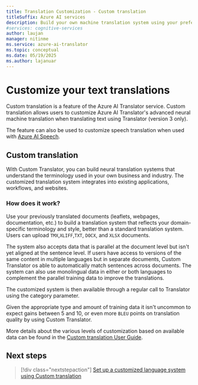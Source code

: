 ```yaml
---
title: Translation Customization - Custom translation
titleSuffix: Azure AI services
description: Build your own machine translation system using your preferred terminology and style.
#services: cognitive-services
author: laujan
manager: nitinme
ms.service: azure-ai-translator
ms.topic: conceptual
ms.date: 05/19/2025
ms.author: lajanuar
---
```


# Customize your text translations

Custom translation is a feature of the Azure AI Translator service. Custom translation allows users to customize Azure AI Translator's advanced neural machine translation when translating text using Translator (version 3 only).

The feature can also be used to customize speech translation when used with [Azure AI Speech](../../../../speech-service/index.yml).

## Custom translation

With Custom Translator, you can build neural translation systems that understand the terminology used in your own business and industry. The customized translation system integrates into existing applications, workflows, and websites.

### How does it work?

Use your previously translated documents (leaflets, webpages, documentation, etc.) to build a translation system that reflects your domain-specific terminology and style, better than a standard translation system. Users can upload `TMX`,`XLIFF`,`TXT`, `DOCX`, and `XLSX` documents.  

The system also accepts data that is parallel at the document level but isn't yet aligned at the sentence level. If users have access to versions of the same content in multiple languages but in separate documents, Custom Translator os able to automatically match sentences across documents. The system can also use monolingual data in either or both languages to complement the parallel training data to improve the translations.

The customized system is then available through a regular call to Translator using the category parameter.

Given the appropriate type and amount of training data it isn't uncommon to expect gains between 5 and 10, or even more `BLEU` points on translation quality by using Custom Translator.

More details about the various levels of customization based on available data can be found in the [Custom translation User Guide](../overview.md).

## Next steps

> [!div class="nextstepaction"]
> [Set up a customized language system using Custom translation](../overview.md)
